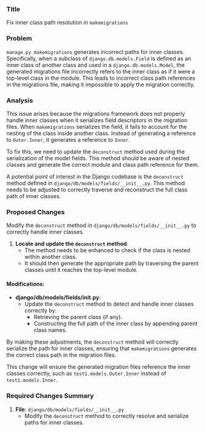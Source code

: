 ### Title
Fix inner class path resolution in `makemigrations`

### Problem
`manage.py makemigrations` generates incorrect paths for inner classes. Specifically, when a subclass of `django.db.models.Field` is defined as an inner class of another class and used in a `django.db.models.Model`, the generated migrations file incorrectly refers to the inner class as if it were a top-level class in the module. This leads to incorrect class path references in the migrations file, making it impossible to apply the migration correctly.

### Analysis
This issue arises because the migrations framework does not properly handle inner classes when it serializes field descriptors in the migration files. When `makemigrations` serializes the field, it fails to account for the nesting of the class inside another class. Instead of generating a reference to `Outer.Inner`, it generates a reference to `Inner`.

To fix this, we need to update the `deconstruct` method used during the serialization of the model fields. This method should be aware of nested classes and generate the correct module and class path reference for them.

A potential point of interest in the Django codebase is the `deconstruct` method defined in `django/db/models/fields/__init__.py`. This method needs to be adjusted to correctly traverse and reconstruct the full class path of inner classes.

### Proposed Changes
Modify the `deconstruct` method in `django/db/models/fields/__init__.py` to correctly handle inner classes.

1. **Locate and update the `deconstruct` method**:
    - The method needs to be enhanced to check if the class is nested within another class.
    - It should then generate the appropriate path by traversing the parent classes until it reaches the top-level module.

#### Modifications:
- **django/db/models/fields/__init__.py**:
  - Update the `deconstruct` method to detect and handle inner classes correctly by:
    - Retrieving the parent class (if any).
    - Constructing the full path of the inner class by appending parent class names.

By making these adjustments, the `deconstruct` method will correctly serialize the path for inner classes, ensuring that `makemigrations` generates the correct class path in the migration files.

This change will ensure the generated migration files reference the inner classes correctly, such as `test1.models.Outer.Inner` instead of `test1.models.Inner`.

### Required Changes Summary
1. **File**: `django/db/models/fields/__init__.py`
   - Modify the `deconstruct` method to correctly resolve and serialize paths for inner classes.

